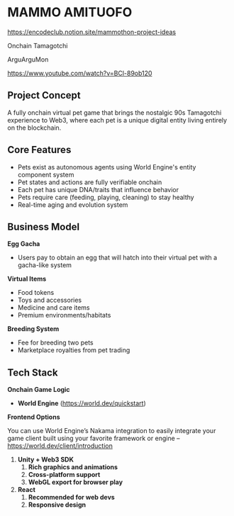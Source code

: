 # MAMMO AMITUOFO

https://encodeclub.notion.site/mammothon-project-ideas

Onchain Tamagotchi

ArguArguMon

https://www.youtube.com/watch?v=BCl-89ob120

## **Project Concept**

A fully onchain virtual pet game that brings the nostalgic 90s Tamagotchi experience to Web3, where each pet is a unique digital entity living entirely on the blockchain.

## **Core Features**

- Pets exist as autonomous agents using World Engine's entity component system
- Pet states and actions are fully verifiable onchain
- Each pet has unique DNA/traits that influence behavior
- Pets require care (feeding, playing, cleaning) to stay healthy
- Real-time aging and evolution system

## **Business Model**

**Egg Gacha**

- Users pay to obtain an egg that will hatch into their virtual pet with a gacha-like system

**Virtual Items**

- Food tokens
- Toys and accessories
- Medicine and care items
- Premium environments/habitats

**Breeding System**

- Fee for breeding two pets
- Marketplace royalties from pet trading

## **Tech Stack**

**Onchain Game Logic**

- **World Engine** (https://world.dev/quickstart)

**Frontend Options**

You can use World Engine’s Nakama integration to easily integrate your game client built using your favorite framework or engine – https://world.dev/client/introduction

1. **Unity + Web3 SDK**
    1. **Rich graphics and animations**
    2. **Cross-platform support**
    3. **WebGL export for browser play**
2. **React**
    1. **Recommended for web devs**
    2. **Responsive design**